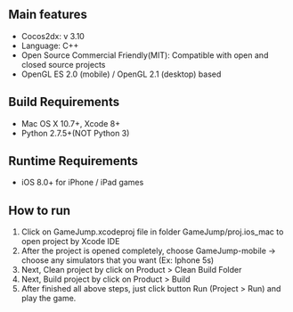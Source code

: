 Main features
-------------
   * Cocos2dx: v 3.10
   * Language: C++
   * Open Source Commercial Friendly(MIT): Compatible with open and closed source projects
   * OpenGL ES 2.0 (mobile) / OpenGL 2.1 (desktop) based

Build Requirements
------------------

* Mac OS X 10.7+, Xcode 8+
* Python 2.7.5+(NOT Python 3)

Runtime Requirements
--------------------
  * iOS 8.0+ for iPhone / iPad games

How to run
--------------------
1) Click on GameJump.xcodeproj file in folder GameJump/proj.ios_mac to open project by Xcode IDE
2) After the project is opened completely, choose GameJump-mobile -> choose any simulators that you want (Ex: Iphone 5s)
3) Next, Clean project by click on Product > Clean Build Folder
4) Next, Build project by click on Product > Build
5) After finished all above steps, just click button Run (Project > Run) and play the game.

